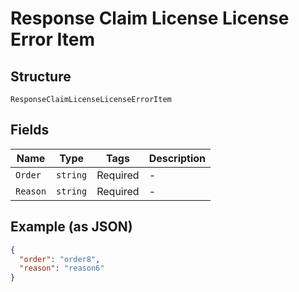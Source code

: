 
# Response Claim License License Error Item

## Structure

`ResponseClaimLicenseLicenseErrorItem`

## Fields

| Name | Type | Tags | Description |
|  --- | --- | --- | --- |
| `Order` | `string` | Required | - |
| `Reason` | `string` | Required | - |

## Example (as JSON)

```json
{
  "order": "order8",
  "reason": "reason6"
}
```

